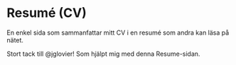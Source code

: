 # Resumé (CV)
En enkel sida som sammanfattar mitt CV i en resumé som andra kan läsa på nätet. 


Stort tack till @jglovier!
Som hjälpt mig med denna Resume-sidan. 
